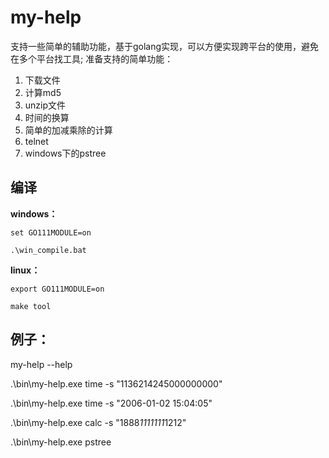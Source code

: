 # my-help
支持一些简单的辅助功能，基于golang实现，可以方便实现跨平台的使用，避免在多个平台找工具;
准备支持的简单功能：

1. 下载文件
2. 计算md5
3. unzip文件
4. 时间的换算
5. 简单的加减乘除的计算
6. telnet
7. windows下的pstree



## 编译

**windows：**

```
set GO111MODULE=on

.\win_compile.bat
```



**linux：**

```
export GO111MODULE=on

make tool
```



## 例子：

my-help --help

.\bin\my-help.exe time -s "1136214245000000000"

.\bin\my-help.exe time -s "2006-01-02 15:04:05"

.\bin\my-help.exe calc -s "1888*1111111*1212"

.\bin\my-help.exe pstree